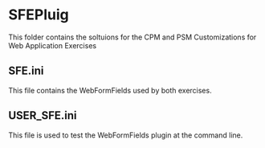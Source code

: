 # SFEPluig
This folder contains the soltuions for the CPM and PSM Customizations for Web Application Exercises

## SFE.ini
This file contains the WebFormFields used by both exercises.

## USER_SFE.ini
This file is used to test the WebFormFields plugin at the command line.
